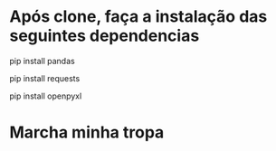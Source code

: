 # Após clone, faça a instalação das seguintes dependencias

pip install pandas

pip install requests

pip install openpyxl

# Marcha minha tropa